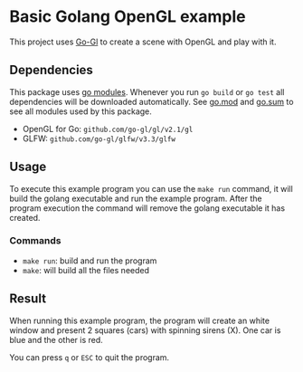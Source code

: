 # Basic Golang OpenGL example

This project uses [Go-Gl](https://github.com/go-gl/gl) to create a scene with OpenGL and play with it.

## Dependencies
This package uses [go modules](https://github.com/golang/go/wiki/Modules). Whenever you run `go build` or `go test` all dependencies will be downloaded automatically. See [go.mod](./go.mod) and [go.sum](go.sum) to see all modules used by this package.

- OpenGL for Go: `github.com/go-gl/gl/v2.1/gl`
- GLFW: `github.com/go-gl/glfw/v3.3/glfw`

## Usage
To execute this example program you can use the `make run` command, it will build the golang executable and run the example program. After the program execution the command will remove the golang executable it has created.

### Commands

- `make run`: build and run the program
- `make`: will build all the files needed

## Result

When running this example program, the program will create an white window and present 2 squares (cars) with spinning sirens (X). One car is blue and the other is red.

You can press `q` or `ESC` to quit the program.
